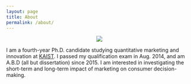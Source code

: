 ```yaml
---
layout: page
title: About
permalink: /about/
---
```


<p align="center">
   <img src="https://github.com/j1yoo4/j1yoo4.github.io/blob/master/Jaewon_Yoo_3_HKUST.png?raw=true">
</p>

I am a fourth-year Ph.D. candidate studying quantitative marketing and innovation at [KAIST](http://www.business.kaist.edu/). I passed my qualification exam in Aug. 2014, and am A.B.D (all but dissertation) since 2015. I am interested in investigating the short-term and long-term impact of marketing on consumer decision-making.

